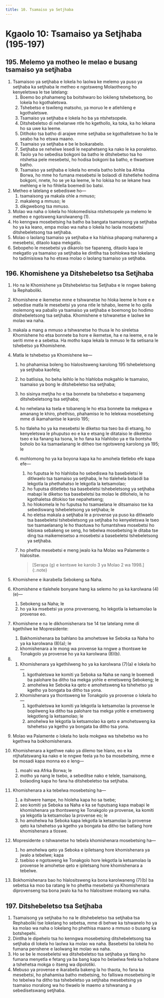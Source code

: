 ```yaml
---
title: 10. Tsamaiso ya Setjhaba
---
```


# Kgaolo 10: Tsamaiso ya Setjhaba (195-197)

## 195. Melemo ya motheo le melao e busang tsamaiso ya setjhaba

1.	Tsamaisoo ya setjhaba e lokela ho laolwa ke melemo ya puso ya setjhaba ka setjhaba le metheo e ngotsweng Molaotheong ho kenyeletswa le tse latelang:
	1.	Boemo bo phahameng ba boitshwaro bo lokileng tshebetsong, bo lokela ho kgothaletswa.
	1.	Tshebetso e tswileng matsoho, ya moruo le e atlehileng e kgothaletswe.
	1.	Tsamaiso ya setjhaba e lokela ho ba ya ntshetsopele.
	1.	Ditshebeletso di nehelanwe ntle ho kgethollo, ka toka, ka ho lekana ho sa uwe ka leeme.
	1.	Ditlhoko tsa batho di arajwe mme setjhaba se kgothalletswe ho ba le seabo ha ho etswa maano.
	1.	Tsamaiso ya setjhaba e be le boikarabelo.
	1.	Setjhaba se nehelwe lesedi le nepahetseng ka nako le ka ponaletso.
	1.	Taolo ya ho sebedisa bokgoni ba batho le ditshebetso tsa ho ntshetsa pele mesebetsi, ho hodisa bokgoni ba batho, e tlwaetswe batho.
	1.	Tsamaiso ya setjhaba e lokela ho emela batho bohle ba Afrika Borwa, ho mme ho fumana mesebetsi le bolaodi di itshetlehe hodima bokgoni, nnete, ho se ye ka leeme, le ho lokisa ho se lekane hwa mehleng e le ho fihlella boemedi bo batsi.
2.	Metheo e latelang e sebediswe ho—
	1.	tsamaisong ya makala ohle a mmuso;
	1.	makaleng a mmuso; le
	1.	dikgwebong tsa mmuso.
3.	Molao wa naha o lokela ho hlokomedisisa ntshetsopele ya melemo le metheo e ngotsweng karolwaneng (1).
4.	Ho kenngwa mosebetsing ha batho ba bangata tsamaisong ya setjhaba ho ya ka leano, empa molao wa naha o lokela ho laola mosebetsi ditshebeletsong tsa setjhaba.
5.	Molao o laolang tsamaiso ya setjhaba e ka hlahisa phapang mahareng a mesebetsi, ditaolo kapa mekgatlo.
6.	Sebopeho le mesebetsi ya dikarolo tse fapaneng, ditaolo kapa le mekgatlo ya tsamaiso ya setjhaba ke dintlha tsa bohlokwa tse lokelang ho tadimisiswa ha ho etswa molao o laolang tsamaiso ya setjhaba.

## 196. Khomishene ya Ditshebeletso tsa Setjhaba

1.	Ho na le Khomishene ya Ditshebeletso tsa Setjhaba e le nngwe bakeng la Rephaboliki.
2.	Khomishene e ikemetse mme e tshwanetse ho hloka leeme le hore e e sebedise matla le mesebetsi ya yona ntle le tshabo, leeme le ho qolla molemong wa paballo ya tsamaiso ya setjhaba e boemong bo hodimo ditshebeletsong tsa setjhaba. Khomishene e tshwanetse e laolwe ke molao wa naha.
3.	makala a mang a mmuso a tshwanetse ho thusa le ho sireletsa Khomishene ho etsa bonnete ba hore e ikemetse, ha e na leeme, e na le seriti mme e a sebetsa. Ha motho kapa lekala la mmuso le tla setisana le tshebetso ya Khomishene.
4.	Matla le tshebetso ya Khomishene ke—
	1.	ho phahamisa boleng bo hlalositsweng karolong 195 tshebeletsong ya setjhaba kaofela;
	1.	ho batlisisa, ho beha leihlo le ho hlahloba mokgahlo le tsamaiso, tsamaiso ya bong le ditshebeletso tsa setjhaba;
	1.	ho sisinya metjha ho e tsa bonnete ba tshebetso e tsepameng ditshebeletsong tsa setjhaba;
	1.	ho nehelana ka tsela e tobaneng le ho etsa bonnete ba mekgwa e amanang le khiro, phethiso, phahamiso le ho lelekwa mosebetsing mme di ikamahantse le karolo 195;
	1.	ho tlaleha ho ya ka mesebetsi le diketso tsa tseo ba di etsang, ho kenyeletswa le phuputso eo e ka e etsang le ditataiso le dikeletso tseo e ka fanang ka tsona, le ho fana ka hlahlobo ya e tla bontsha boholo bo ka tsamaelanang le ditheo tse ngotsweng karolong ya 195; le
	1.	mohlomong ho ya ka boyona kapa ka ho amohela tletlebo efe kapa efe—
		1.	ho fuputsa le ho hlahloba ho sebediswa ha basebeletsi le ditlwaelo tsa tsamaiso ya setjhaba, le ho tlalehela bolaodi ba lekgotla la phethahatso le lekgotla la ketsamolao;
		1.	ho fuputsa ditletlebo tsa basebeletsi tshebeletsong ya setjhaba mabapi le diketso tsa basebeletsi ba molao le ditlohelo, le ho kgothaletsa ditokiso tse nepahetseng;
		1.	ho hlokomela le ho fuputsa ho tsamaelana le ditsamaiso tse ka sebediswang tshebeletsong ya setjhaba; le
		1.	ho eletsa makala a setjhaba le a provense ya puso ka ditlwaelo tsa basebeletsi tshebeletsong ya setjhaba ho kenyeletswa le tseo tse tsamaelanang le ho thaotuwa ho fumantshwa mosebetsi ho lebiswa sebakeng se seng, ho tebelwa mosebetsing le ditaba tse ding tsa maikemeisetso a mosebetsi a basebeletsi tshebeletsong ya setjhaba.
	1.	ho phetha mesebetsi e meng jwalo ka ha Molao wa Palamente o hlalositse.

		> [Serapa (g) e kentswe ke karolo 3 ya Molao 2 wa 1998.]
		{:.note}

5.	Khomishene e ikarabella Sebokeng sa Naha.
6.	Khomishene e tlalehele bonyane hang ka selemo ho ya ka karolwana (4)(e)—
	1.	Sebokeng sa Naha; le
	1.	ho ya ka msebetsi ya yona provenseng, ho lekgotla la ketsamolao la provense eo.
7.	Khomishene e na le dikhomishenara tse 14 tse latelang mme di kgethilwe ke Mopresidente:
	1.	Bakhomishenara ba bahlano ba amohetswe ke Seboka sa Naha ho ya ka karolwana (8)(a); le
	1.	khomishenara a le mong wa provense ka nngwe a thontswe ke Tonakgolo ya provense ho ya ka karolwana (8)(b).
8.	
	1.	Khomishenara ya kgethilweng ho ya ka karolwana (7)(a) e lokela ho—
		1.	kgothaletswa ke komiti ya Seboka sa Naha se nang le boemedi ba palohare ba ditho tsa mekga yohle e emetsweng Sebokeng; le
		1.	amohelwa ke Seboka ka qeto e amohetsweng ka tshehetso ya kgetho ya bongata ba ditho tsa yona.
	1.	Khomishenara ya thontsweng ke Tonakgolo ya provense o lokela ho—
		1.	kgothaletswa ke komiti ya lekgotla la ketsamolao la provense le bopilweng ka ditho tsa palohare tsa mekga yohle e emetsweng lekgotleng la ketsamolao; le
		1.	amohelwa ke lekgotla la ketsamolao ka qeto e amohetsweng ka tshehetso ya kgetho ya bongata ba ditho tsa yona.
9.	Molao wa Palamente o lokela ho laola mokgwa wa tshebetso wa ho kgethwa ha bokhomishenara.
10.	Khomishenara a kgethwe nako ya dilemo tse hlano, eo e ka ntjhafatswang ka nako e le nngwe feela ya ho ba mosebetsing, mme e be mosadi kapa monna eo e leng—
	1.	moahi wa Afrka Borwa; le
	1.	motho ya nang le tsebo, a sebeditse nako e telele, tsamaisong, bolaoding kapa ho fana ha ditshebeletso tsa setjhaba.
11.	Khomishenara a ka tebelwa mosebetsing ha—
	1.	a itshwere hampe, ho hloleha kapa ho sa tsebe;
	1.	seo komiti ya Seboka sa Naha e ka se fuputsang kapa mabapi le khomishenara ya thontsweng ke Tonakgolo ya provense, ka komiti ya lekgotla la ketsamolao la provense eo; le
	1.	ho amohelwa ha Seboka kapa lekgotla la ketsamolao la provense qeto ka tshehetso ya kgetho ya bongata ba ditho tse batlang hore khomishenara a tloswe.
12.	Mopresidente o tshwanetse ho tebela khomishenara mosebetsing ha—
	1.	ho amohelwa qeto ya Seboka e ipiletsang hore khomishenara ya jwalo a tebelwe; kapa
	1.	tsebiso e ngotsweng ke Tonakgolo hore lekgotla la ketsamolao la provense le amohetse qeto e ipiletsang hore khomishenara a tebelwe.
13.	Bokhomishenara bao ho hlalositsweng ka bona karolwaneng (7)(b) ba sebetsa ka moo ba ratang le ho phetha mesebetsi ya Khomishenara diprovenseng tsa bona jwalo ka ha ho hlalositswe molaong wa naha.

## 197. Ditshebeletso tsa Setjhaba

1.	Tsamaisong ya setjhaba ho na le ditshebeletso tsa setjhaba tsa Rephaboliki tse lokelang ho sebetsa, mme di behwe ka tshwanelo ho ya ka molao wa naha o lokelang ho phethisa maano a mmuso o busang ka botshepehi.
2.	Dintlha le dipehelo tsa ho kenngwa mosebetsing ditshebeletsong tsa setjhaba di lokela ho laolwa ka molao wa naha. Basebetsi ba lokela ho fumana penshene e laolwang ke molao wa naha.
3.	Ho se be le mosebeletsi wa ditshebeletso tsa setjhaba ya tlang ho fumana menyetla e fetang ya ba bang kapa ho belaelwa feela ka hobane a tshehetsa mokga o itseng wa dipolotiki.
4.	Mebuso ya provense e ikarabella bakeng la ho thaota, ho fana ka mesebetsi, ho phahamisa batho mebetsing, ho falliswa mosebetsing le ho tebelwa ha ditho tsa tshebeletso ya setjhaba mesebetsing ya tsamaiso moralong wa ho tlwaelo le maemo a tshwanang a sebedisetswang setjhaba.